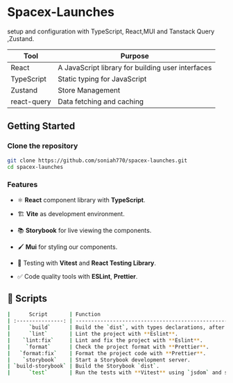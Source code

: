 # Spacex-Launches

setup and configuration with TypeScript, React,MUI and Tanstack Query ,Zustand.

| Tool        | Purpose                                           |
| ----------- | ------------------------------------------------- |
| React       | A JavaScript library for building user interfaces |
| TypeScript  | Static typing for JavaScript                      |
| Zustand     | Store Management                                  |
| react-query | Data fetching and caching                         |

## Getting Started

### Clone the repository

```bash
git clone https://github.com/soniah770/spacex-launches.git
cd spacex-launches
```

### Features

- ⚛️ **React** component library with **TypeScript**.

- 🏗️ **Vite** as development environment.

- 📚 **Storybook** for live viewing the components.

- 🖌️ **Mui** for styling our components.

- 🧪 Testing with **Vitest** and **React Testing Library**.

- ✅ Code quality tools with **ESLint**, **Prettier**.

## 🤖 Scripts

```bash
|      Script       | Function                                                                           |
| :---------------: | ---------------------------------------------------------------------------------- |
|      `build`      | Build the `dist`, with types declarations, after checking types with TypeScript.   |
|      `lint`       | Lint the project with **Eslint**.                                                  |
|    `lint:fix`     | Lint and fix the project with **Eslint**.                                          |
|     `format`      | Check the project format with **Prettier**.                                        |
|   `format:fix`    | Format the project code with **Prettier**.                                         |
|    `storybook`    | Start a Storybook development server.                                              |
| `build-storybook` | Build the Storybook `dist`.                                                        |
|      `test`       | Run the tests with **Vitest** using `jsdom` and starts a **Vitest UI** dev server. |
```
